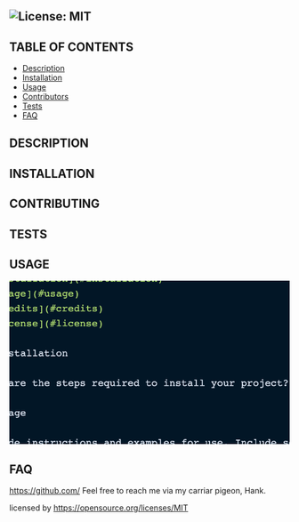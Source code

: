 
  # 

  ## ![License: MIT](https://img.shields.io/badge/License-MIT-yellow.svg)

  ## TABLE OF CONTENTS
  * [Description](#description)
  * [Installation](#installation)
  * [Usage](#usage)
  * [Contributors](#contributing)
  * [Tests](#tests)
  * [FAQ](#questions)


  ## DESCRIPTION
  

  ## INSTALLATION
  
  
  ## CONTRIBUTING
  

  ## TESTS
  

  ## USAGE
  ![App in Use](utils/myappscreenshot.png)

  ## FAQ
  
  https://github.com/
  Feel free to reach me via my carriar pigeon, Hank.

  
  licensed by https://opensource.org/licenses/MIT
  
  